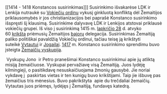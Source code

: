 [[1414 - 1418 Konstancos susirinkimas]]]
Susirinkimo išvakarėse LDK ir Lenkija nutraukė su [Vokiečių ordinu](https://lt.wikipedia.org/wiki/Vokie%C4%8Di%C5%B3_ordinas "Vokiečių ordinas") vykusį ginkluotą konfliktą dėl Žemaitijos priklausomybės ir jos christianizacijos bei paprašė Konstanco susirinkimo išspręsti šį klausimą. Susirinkime dalyvavę LDK ir Lenkijos atstovai priklausė vokiečių grupei. Iš viso į susirinkimą 1415 m. [lapkričio 28](https://lt.wikipedia.org/wiki/Lapkri%C4%8Dio_28 "Lapkričio 28") d. atvyko 60 [krikštą](https://lt.wikipedia.org/wiki/Krik%C5%A1tas "Krikštas") priėmusių Žemaitijos [bajorų](https://lt.wikipedia.org/wiki/Bajorai "Bajorai") delegacija. Susirinkimas Žemaitiją paliko politiškai pavaldžią Vokiečių ordinui, tačiau teisę ją krikštyti suteikė [Vytautui](https://lt.wikipedia.org/wiki/Vytautas_Didysis "Vytautas Didysis") ir [Jogailai](https://lt.wikipedia.org/wiki/Jogaila "Jogaila"). [1417](https://lt.wikipedia.org/wiki/1417 "1417") m. Konstanco susirinkimo sprendimu buvo įsteigta [Žemaičių vyskupija](https://lt.wikipedia.org/wiki/Tel%C5%A1i%C5%B3_vyskupija "Telšių vyskupija").

 Vyskupų Jono  ir Petro pranešimai Konstanco susirinkimui apie jų atliktą misiją žemaičiuose. Vyskupai pervažiavę visą Žemaitiją. Juos lydėję kilmingieji, o pasitikdavę nesuskaičiuojama žmonių gausybė. Jie noriai vykdavę į  paskirtas vietas ir ten kunigų buvo krikštijami. Taip jie išbuvę pas žemaičius tris mėnesius. Buvo pakrikštyta  apie du trečdaliai žemaičių. Vytautas juos priėmęs, lydėjęs į Žemaitiją, fundavęs katedrą.